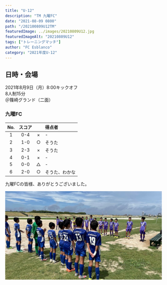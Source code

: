 ```yaml
---
title: "U-12"
description: "TM 九曜FC"
date: "2021-08-09 0800"
path: "/202100809U12TM"
featuredImage: ../images/20210809U12.jpg
featuredImageAlt: "20210809U12"
tags: ["トレーニングマッチ"]
author: "FC Esblanco"
category: "2021年度U-12"
---
```


## 日時・会場

2021年8月9日（月）8:00キックオフ  
8人制15分  
＠篠崎グランド（二面）


### 九曜FC

| No.| スコア  |   | 得点者  |
|:--:|:------:|:-:|:--------|
| 1  | 0-4    | × |-        |
| 2  | 1-0    | ○ |そうた    |
| 3  | 2-3    | × |そうた    |
| 4  | 0-1    | × |-        |
| 5  | 0-0    | △ |-        |
| 6  | 2-0    | ○ |そうた、わかな        |

<script src="https://adm.shinobi.jp/s/f9835040bccb6582c56df68b8f5ecca7"></script>


九曜FCの皆様、ありがとうございました。

![20210809U12](../images/20210809U12b.jpg "U12")
